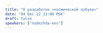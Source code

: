 ```yaml
---
title: "О разработке «космической азбуки»"
date: "04 Dec 22 13:00 MSK"
draft: false
speakers: ["nadezhda-eos"]
---
```

